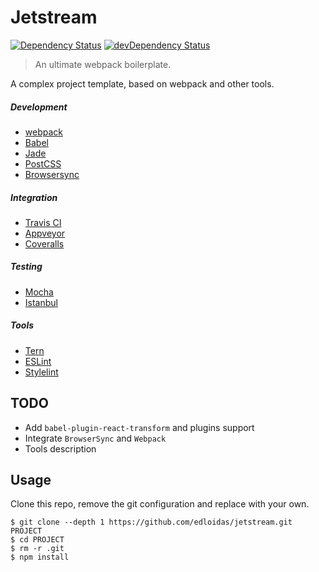 Jetstream
=========

[![Dependency Status](https://david-dm.org/edloidas/jetstream.svg)](https://david-dm.org/edloidas/jetstream)
[![devDependency Status](https://david-dm.org/edloidas/jetstream/dev-status.svg)](https://david-dm.org/edloidas/jetstream#info=devDependencies)

> An ultimate webpack boilerplate.

A complex project template, based on webpack and other tools.

##### Development #####
* [webpack](https://webpack.github.io/)
* [Babel](https://babeljs.io/)
* [Jade](http://jade-lang.com/)
* [PostCSS](https://github.com/postcss/postcss)
* [Browsersync](http://www.browsersync.io/)

##### Integration #####
* [Travis CI](https://travis-ci.org/)
* [Appveyor](http://www.appveyor.com/)
* [Coveralls](https://coveralls.io/)

##### Testing #####
* [Mocha](https://mochajs.org/)
* [Istanbul](https://gotwarlost.github.io/istanbul/)

##### Tools #####
* [Tern](http://ternjs.net/)
* [ESLint](http://eslint.org/)
* [Stylelint](https://github.com/stylelint/stylelint/)

## TODO ##

* Add `babel-plugin-react-transform` and plugins support
* Integrate `BrowserSync` and `Webpack`
* Tools description

## Usage ##

Clone this repo, remove the git configuration and replace with your own.

```shell
$ git clone --depth 1 https://github.com/edloidas/jetstream.git PROJECT
$ cd PROJECT
$ rm -r .git
$ npm install
```
